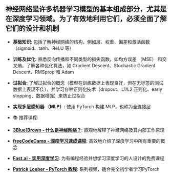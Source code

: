 ## 神经网络是许多机器学习模型的基本组成部分，尤其是在深度学习领域。为了有效地利用它们，必须全面了解它们的设计和机制

- **基础知识**: 包括了解神经网络的结构，例如层、权重、偏差和激活函数（sigmoid、tanh、ReLU 等）
- **训练及优化**: 熟悉反向传播和不同类型的损失函数，如均方误差 （MSE） 和交叉熵。了解各种优化算法，如 Gradient Descent、Stochastic Gradient Descent、RMSprop 和 Adam
- **过拟合**: 了解过拟合的概念（模型在训练数据上表现良好，但在无标签的测试数据上表现不佳），并学习各种正则化技术（dropout、L1/L2 正则化、early stopping、数据增强）来防止过拟合
- **实现多层感知器 （MLP）**: 使用 PyTorch 构建 MLP，也称为全连接层

- 📚 推荐课程:

- [**3Blue1Brown - 什么是神经网络？**](https://www.youtube.com/watch?v=aircAruvnKk): 直观地解释了神经网络及其内部工作原理
- [**freeCodeCamp - 深度学习速成课程**](https://www.youtube.com/watch?v=VyWAvY2CF9c): 高效地介绍了深度学习中所有重要的概念
- [**Fast.ai - 实用深度学习**](https://course.fast.ai/): 为有编程经验并想学习深度学习的人设计的免费课程
- [**Patrick Loeber - PyTorch 教程**](https://www.youtube.com/playlist?list=PLqnslRFeH2UrcDBWF5mfPGpqQDSta6VK4): 系列视频，适合完全初学者学习PyTorch

